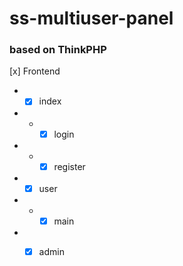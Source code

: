 # ss-multiuser-panel

### based on ThinkPHP

[x] Frontend
- - [x] index
- - - [x] login
- - - [x] register
- - [x] user
- - - [x] main
- - [x] admin


